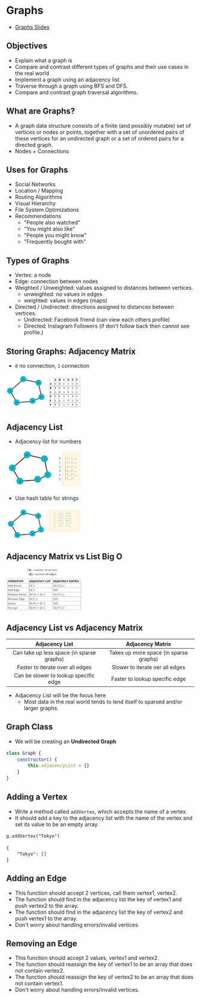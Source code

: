 # Graphs

- [Graphs Slides](https://cs.slides.com/colt_steele/graphs)

## Objectives

- Explain what a graph is
- Compare and contrast different types of graphs and their use cases in the real world
- Implement a graph using an adjacency list.
- Traverse through a graph using BFS and DFS.
- Compare and contrast graph traversal algorithms.

## What are Graphs?

- A graph data structure consists of a finite (and possibly mutable) set of vertices or nodes or points, together with a set of unordered pairs of these vertices for an undirected graph or a set of ordered pairs for a directed graph.
- Nodes + Connections

## Uses for Graphs

- Social Networks
- Location / Mapping
- Routing Algorithms
- Visual Hierarchy
- File System Optimizations
- Recommendations
    - "People also watched"
    - "You might also like"
    - "People you might know"
    - "Frequently bought with"

## Types of Graphs

- Vertex: a node
- Edge: connection between nodes
- Weighted / Unweighted: values assigned to distances between vertices.
    - unweighted: no values in edges
    - weighted: values in edges (maps)
- Directed / Undirected: directions assigned to distances between vertices.
    - Undirected: Facebook friend (can view each others profile)
    - Directed: Instagram Followers (if don't follow back then cannot see profile.)

## Storing Graphs: Adjacency Matrix

- `0` no connection, `1` connection

<img style="width:40%" src="./adjacency-matrix.png" alt="Diagram of Adjacency Matrix">

## Adjacency List

- Adjacency list for numbers

<img style="width:40%" src="./adjacency-list-numbers.png" alt="Diagram of Adjacency List">

- Use hash table for strings

<img style="width:40%" src="./adjacency-list-letters.png" alt="Diagram of Adjacency List">

## Adjacency Matrix vs List Big O

<img style="width:40%" src="./big-o-list-vs-matrix.png" alt="Big O of Adjacency List vs Adjacency Matrix">

## Adjacency List vs Adjacency Matrix

|Adjacency List|Adjacency Matrix|
|:-:|:-:|
|Can take up less space (in sparse graphs)|Takes up more space (in sparse graphs)|
|Faster to iterate over all edges|Slower to iterate oer all edges|
|Can be slower to lookup specific edge|Faster to lookup specific edge|

- Adjacency List will be the focus here
    - Most data in the real world tends to lend itself to sparsed and/or larger graphs.

## Graph Class 

- We will be creating an **Undirected Graph**

```js
class Graph {
    constructor() {
        this.adjacencyList = {}
    }
}
```

## Adding a Vertex

- Write a method called `addVertex`, which accepts the name of a vertex.
- It should add a key to the adjacency list with the name of the vertex and set its value to be an empty array.

```
g.addVertex("Tokyo")

{
    "Tokyo": []
}
```

## Adding an Edge

- This function should accept 2 vertices, call them vertex1, vertex2.
- The function should find in the adjacency list the key of vertex1 and push vertex2 to the array.
- The function should find in the adjacency list the key of vertex2 and push vertex1 to the array.
- Don't worry about handling errors/invalid vertices.

## Removing an Edge

- This function should accept 2 values, vertex1 and vertex2.
- The function should reassign the key of vertex1 to be an array that does not contain vertex2.
- The function should reassign the key of vertex2 to be an array that does not contain vertex1.
- Don't worry about handling errors/invalid vertices.









